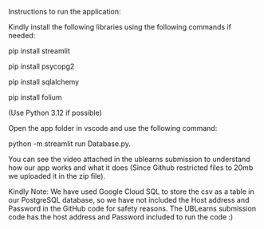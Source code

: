 
Instructions to run the application:

Kindly install the following libraries using the following commands if needed:

pip install streamlit

pip install psycopg2

pip install sqlalchemy

pip install folium

(Use Python 3.12 if possible)

Open the app folder in vscode and use the following command:

python -m streamlit run Database.py.

You can see the video attached in the ublearns submission to understand how our app works and what it does (Since Github restricted files to 20mb we uploaded it in the zip file).

Kindly Note: We have used Google Cloud SQL to store the csv as a table in our PostgreSQL database, so we have not included the Host address and Password in the GitHub code for safety reasons. The UBLearns submission code has the host address and Password included to run the code :)
